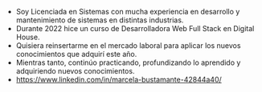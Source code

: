 - Soy Licenciada en Sistemas con mucha experiencia en desarrollo y mantenimiento de sistemas en distintas industrias.
- Durante 2022 hice un curso de Desarrolladora Web Full Stack en Digital House.
- Quisiera reinsertarme en el mercado laboral para aplicar los nuevos conocimientos que adquirí este año.
- Mientras tanto, continúo practicando, profundizando lo aprendido y adquiriendo nuevos conocimientos.
- https://www.linkedin.com/in/marcela-bustamante-42844a40/
